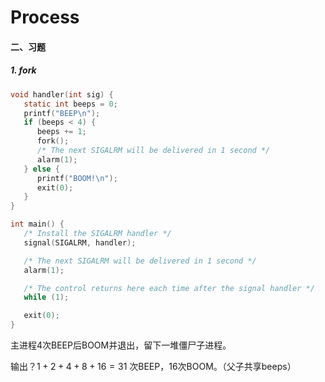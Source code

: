 # Process

#### 二、习题

##### 1. fork

```c
void handler(int sig) {
   static int beeps = 0;
   printf("BEEP\n");
   if (beeps < 4) {
      beeps += 1;
      fork();
      /* The next SIGALRM will be delivered in 1 second */
      alarm(1);
   } else {
      printf("BOOM!\n");
      exit(0);
   }
}

int main() {
   /* Install the SIGALRM handler */
   signal(SIGALRM, handler);

   /* The next SIGALRM will be delivered in 1 second */
   alarm(1);

   /* The control returns here each time after the signal handler */
   while (1);

   exit(0);
}
```

主进程4次BEEP后BOOM并退出，留下一堆僵尸子进程。

输出？$1+2+4+8+16 = 31$ 次BEEP，16次BOOM。（父子共享beeps）